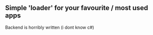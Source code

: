 ## Simple 'loader' for your favourite / most used apps

Backend is horribly written (i dont know c#)

